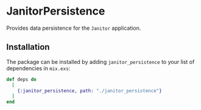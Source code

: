 # JanitorPersistence

Provides data persistence for the `Janitor` application.

## Installation

The package can be installed by adding `janitor_persistence` to your list of dependencies in `mix.exs`:

```elixir
def deps do
  [
    {:janitor_persistence, path: "./janitor_persistence"}
  ]
end
```